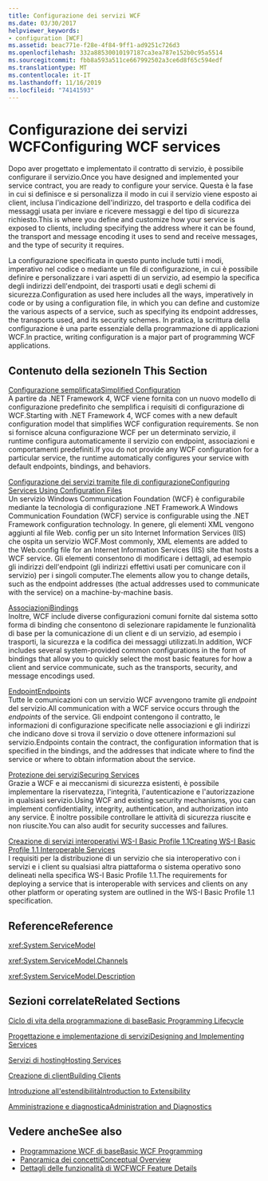 ```yaml
---
title: Configurazione dei servizi WCF
ms.date: 03/30/2017
helpviewer_keywords:
- configuration [WCF]
ms.assetid: beac771e-f28e-4f84-9ff1-ad9251c726d3
ms.openlocfilehash: 332a88530010197187ca3ea787e152b0c95a5514
ms.sourcegitcommit: fbb8a593a511ce667992502a3ce6d8f65c594edf
ms.translationtype: MT
ms.contentlocale: it-IT
ms.lasthandoff: 11/16/2019
ms.locfileid: "74141593"
---
```

# <a name="configuring-wcf-services"></a><span data-ttu-id="73d3a-102">Configurazione dei servizi WCF</span><span class="sxs-lookup"><span data-stu-id="73d3a-102">Configuring WCF services</span></span>

<span data-ttu-id="73d3a-103">Dopo aver progettato e implementato il contratto di servizio, è possibile configurare il servizio.</span><span class="sxs-lookup"><span data-stu-id="73d3a-103">Once you have designed and implemented your service contract, you are ready to configure your service.</span></span> <span data-ttu-id="73d3a-104">Questa è la fase in cui si definisce e si personalizza il modo in cui il servizio viene esposto ai client, inclusa l'indicazione dell'indirizzo, del trasporto e della codifica dei messaggi usata per inviare e ricevere messaggi e del tipo di sicurezza richiesto.</span><span class="sxs-lookup"><span data-stu-id="73d3a-104">This is where you define and customize how your service is exposed to clients, including specifying the address where it can be found, the transport and message encoding it uses to send and receive messages, and the type of security it requires.</span></span>  
  
 <span data-ttu-id="73d3a-105">La configurazione specificata in questo punto include tutti i modi, imperativo nel codice o mediante un file di configurazione, in cui è possibile definire e personalizzare i vari aspetti di un servizio, ad esempio la specifica degli indirizzi dell'endpoint, dei trasporti usati e degli schemi di sicurezza.</span><span class="sxs-lookup"><span data-stu-id="73d3a-105">Configuration as used here includes all the ways, imperatively in code or by using a configuration file, in which you can define and customize the various aspects of a service, such as specifying its endpoint addresses, the transports used, and its security schemes.</span></span> <span data-ttu-id="73d3a-106">In pratica, la scrittura della configurazione è una parte essenziale della programmazione di applicazioni WCF.</span><span class="sxs-lookup"><span data-stu-id="73d3a-106">In practice, writing configuration is a major part of programming WCF applications.</span></span>  
  
## <a name="in-this-section"></a><span data-ttu-id="73d3a-107">Contenuto della sezione</span><span class="sxs-lookup"><span data-stu-id="73d3a-107">In This Section</span></span>  
 [<span data-ttu-id="73d3a-108">Configurazione semplificata</span><span class="sxs-lookup"><span data-stu-id="73d3a-108">Simplified Configuration</span></span>](simplified-configuration.md)  
 <span data-ttu-id="73d3a-109">A partire da .NET Framework 4, WCF viene fornita con un nuovo modello di configurazione predefinito che semplifica i requisiti di configurazione di WCF.</span><span class="sxs-lookup"><span data-stu-id="73d3a-109">Starting with .NET Framework 4, WCF comes with a new default configuration model that simplifies WCF configuration requirements.</span></span> <span data-ttu-id="73d3a-110">Se non si fornisce alcuna configurazione WCF per un determinato servizio, il runtime configura automaticamente il servizio con endpoint, associazioni e comportamenti predefiniti.</span><span class="sxs-lookup"><span data-stu-id="73d3a-110">If you do not provide any WCF configuration for a particular service, the runtime automatically configures your service with default endpoints, bindings, and behaviors.</span></span>  
  
 [<span data-ttu-id="73d3a-111">Configurazione dei servizi tramite file di configurazione</span><span class="sxs-lookup"><span data-stu-id="73d3a-111">Configuring Services Using Configuration Files</span></span>](configuring-services-using-configuration-files.md)  
 <span data-ttu-id="73d3a-112">Un servizio Windows Communication Foundation (WCF) è configurabile mediante la tecnologia di configurazione .NET Framework.</span><span class="sxs-lookup"><span data-stu-id="73d3a-112">A Windows Communication Foundation (WCF) service is configurable using the .NET Framework configuration technology.</span></span> <span data-ttu-id="73d3a-113">In genere, gli elementi XML vengono aggiunti al file Web. config per un sito Internet Information Services (IIS) che ospita un servizio WCF.</span><span class="sxs-lookup"><span data-stu-id="73d3a-113">Most commonly, XML elements are added to the Web.config file for an Internet Information Services (IIS) site that hosts a WCF service.</span></span> <span data-ttu-id="73d3a-114">Gli elementi consentono di modificare i dettagli, ad esempio gli indirizzi dell'endpoint (gli indirizzi effettivi usati per comunicare con il servizio) per i singoli computer.</span><span class="sxs-lookup"><span data-stu-id="73d3a-114">The elements allow you to change details, such as the endpoint addresses (the actual addresses used to communicate with the service) on a machine-by-machine basis.</span></span>  
  
 [<span data-ttu-id="73d3a-115">Associazioni</span><span class="sxs-lookup"><span data-stu-id="73d3a-115">Bindings</span></span>](bindings.md)  
 <span data-ttu-id="73d3a-116">Inoltre, WCF include diverse configurazioni comuni fornite dal sistema sotto forma di binding che consentono di selezionare rapidamente le funzionalità di base per la comunicazione di un client e di un servizio, ad esempio i trasporti, la sicurezza e la codifica dei messaggi utilizzati.</span><span class="sxs-lookup"><span data-stu-id="73d3a-116">In addition, WCF includes several system-provided common configurations in the form of bindings that allow you to quickly select the most basic features for how a client and service communicate, such as the transports, security, and message encodings used.</span></span>  
  
 [<span data-ttu-id="73d3a-117">Endpoint</span><span class="sxs-lookup"><span data-stu-id="73d3a-117">Endpoints</span></span>](endpoints.md)  
 <span data-ttu-id="73d3a-118">Tutte le comunicazioni con un servizio WCF avvengono tramite gli *endpoint* del servizio.</span><span class="sxs-lookup"><span data-stu-id="73d3a-118">All communication with a WCF service occurs through the *endpoints* of the service.</span></span> <span data-ttu-id="73d3a-119">Gli endpoint contengono il contratto, le informazioni di configurazione specificate nelle associazioni e gli indirizzi che indicano dove si trova il servizio o dove ottenere informazioni sul servizio.</span><span class="sxs-lookup"><span data-stu-id="73d3a-119">Endpoints contain the contract, the configuration information that is specified in the bindings, and the addresses that indicate where to find the service or where to obtain information about the service.</span></span>  
  
 [<span data-ttu-id="73d3a-120">Protezione dei servizi</span><span class="sxs-lookup"><span data-stu-id="73d3a-120">Securing Services</span></span>](securing-services.md)  
 <span data-ttu-id="73d3a-121">Grazie a WCF e ai meccanismi di sicurezza esistenti, è possibile implementare la riservatezza, l'integrità, l'autenticazione e l'autorizzazione in qualsiasi servizio.</span><span class="sxs-lookup"><span data-stu-id="73d3a-121">Using WCF and existing security mechanisms, you can implement confidentiality, integrity, authentication, and authorization into any service.</span></span> <span data-ttu-id="73d3a-122">È inoltre possibile controllare le attività di sicurezza riuscite e non riuscite.</span><span class="sxs-lookup"><span data-stu-id="73d3a-122">You can also audit for security successes and failures.</span></span>  
  
 [<span data-ttu-id="73d3a-123">Creazione di servizi interoperativi WS-I Basic Profile 1.1</span><span class="sxs-lookup"><span data-stu-id="73d3a-123">Creating WS-I Basic Profile 1.1 Interoperable Services</span></span>](./creating-ws-i-basic-profile-1-1-interoperable-services.md)  
 <span data-ttu-id="73d3a-124">I requisiti per la distribuzione di un servizio che sia interoperativo con i servizi e i client su qualsiasi altra piattaforma o sistema operativo sono delineati nella specifica WS-I Basic Profile 1.1.</span><span class="sxs-lookup"><span data-stu-id="73d3a-124">The requirements for deploying a service that is interoperable with services and clients on any other platform or operating system are outlined in the WS-I Basic Profile 1.1 specification.</span></span>  
  
## <a name="reference"></a><span data-ttu-id="73d3a-125">Reference</span><span class="sxs-lookup"><span data-stu-id="73d3a-125">Reference</span></span>  
 <xref:System.ServiceModel>  
  
 <xref:System.ServiceModel.Channels>  
  
 <xref:System.ServiceModel.Description>  
  
## <a name="related-sections"></a><span data-ttu-id="73d3a-126">Sezioni correlate</span><span class="sxs-lookup"><span data-stu-id="73d3a-126">Related Sections</span></span>  
 [<span data-ttu-id="73d3a-127">Ciclo di vita della programmazione di base</span><span class="sxs-lookup"><span data-stu-id="73d3a-127">Basic Programming Lifecycle</span></span>](basic-programming-lifecycle.md)  
  
 [<span data-ttu-id="73d3a-128">Progettazione e implementazione di servizi</span><span class="sxs-lookup"><span data-stu-id="73d3a-128">Designing and Implementing Services</span></span>](designing-and-implementing-services.md)  
  
 [<span data-ttu-id="73d3a-129">Servizi di hosting</span><span class="sxs-lookup"><span data-stu-id="73d3a-129">Hosting Services</span></span>](hosting-services.md)  
  
 [<span data-ttu-id="73d3a-130">Creazione di client</span><span class="sxs-lookup"><span data-stu-id="73d3a-130">Building Clients</span></span>](building-clients.md)  
  
 [<span data-ttu-id="73d3a-131">Introduzione all'estendibilità</span><span class="sxs-lookup"><span data-stu-id="73d3a-131">Introduction to Extensibility</span></span>](introduction-to-extensibility.md)  
  
 [<span data-ttu-id="73d3a-132">Amministrazione e diagnostica</span><span class="sxs-lookup"><span data-stu-id="73d3a-132">Administration and Diagnostics</span></span>](./diagnostics/index.md)  
  
## <a name="see-also"></a><span data-ttu-id="73d3a-133">Vedere anche</span><span class="sxs-lookup"><span data-stu-id="73d3a-133">See also</span></span>

- [<span data-ttu-id="73d3a-134">Programmazione WCF di base</span><span class="sxs-lookup"><span data-stu-id="73d3a-134">Basic WCF Programming</span></span>](basic-wcf-programming.md)
- [<span data-ttu-id="73d3a-135">Panoramica dei concetti</span><span class="sxs-lookup"><span data-stu-id="73d3a-135">Conceptual Overview</span></span>](conceptual-overview.md)
- [<span data-ttu-id="73d3a-136">Dettagli delle funzionalità di WCF</span><span class="sxs-lookup"><span data-stu-id="73d3a-136">WCF Feature Details</span></span>](./feature-details/index.md)

